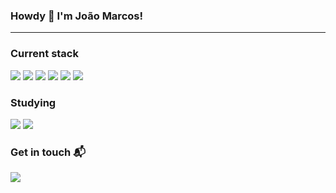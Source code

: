 ### Howdy 👋 I'm João Marcos!
---

<!-- Front-end developer at <a href="https://www.inovamobil.com.br">Inovação computação móvel</a> -->

### Current stack 
<div>
  <img src="https://img.shields.io/badge/Angular-DD0031?style=for-the-badge&logo=angular&logoColor=white"/>
  <img src="https://img.shields.io/badge/Sass-CC6699?style=for-the-badge&logo=sass&logoColor=white"/>  
  <img src="https://img.shields.io/badge/C%23-239120?style=for-the-badge&logo=c-sharp&logoColor=white"/>
  <img src="https://img.shields.io/badge/PostgreSQL-316192?style=for-the-badge&logo=postgresql&logoColor=white"/>
  <img src="https://img.shields.io/badge/MongoDB-4EA94B?style=for-the-badge&logo=mongodb&logoColor=white"/>  
  <img src="https://img.shields.io/badge/Docker-2CA5E0?style=for-the-badge&logo=docker&logoColor=white"/>   
</div>

### Studying
<div>
  <img src="https://img.shields.io/badge/Vue.js-35495E?style=for-the-badge&logo=vue.js&logoColor=4FC08D"/>
  <img src="https://img.shields.io/badge/React-20232A?style=for-the-badge&logo=react&logoColor=61DAFB"/>  
</div>

### Get in touch :mailbox_with_mail:

<a href="https://www.linkedin.com/in/joao-marcos-santos">
    <img src="https://img.shields.io/badge/linkedin-%230077B5.svg?&style=for-the-badge&logo=linkedin&logoColor=white" />
</a>
